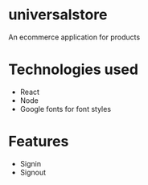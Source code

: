 # universalstore
 An ecommerce application for products
 # Technologies used
   * React 
   * Node
   * Google fonts for font styles
# Features
 * Signin
 * Signout

